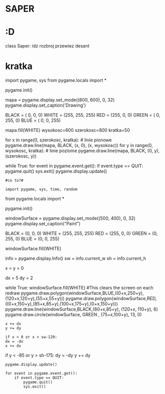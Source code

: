 # SAPER
# :D
class Saper:
    idz
    rozbroj
    przewiez
    desant
# kratka #
import pygame, sys
from pygame.locals import *
  
pygame.init()
  

mapa = pygame.display.set_mode((800, 600), 0, 32)
pygame.display.set_caption('Drawing')
  

BLACK = (  0,   0,   0)
WHITE = (255, 255, 255)
RED   = (255,   0,   0)
GREEN = (  0, 255,   0)
BLUE  = (  0,   0, 255)
  

mapa.fill(WHITE)
wysokosc=600
szerokosc=800
kratka=50

for x in range(0, szerokosc, kratka): # linie pionowe
        pygame.draw.line(mapa, BLACK, (x, 0), (x, wysokosc))
for y in range(0, wysokosc, kratka): # linie poziome
        pygame.draw.line(mapa, BLACK, (0, y), (szerokosc, y)) 

  

while True:
    for event in pygame.event.get():
        if event.type == QUIT:
            pygame.quit()
            sys.exit()
    pygame.display.update()
    
    #co to?#
    
    import pygame, sys, time, random
from pygame.locals import *

pygame.init()

windowSurface = pygame.display.set_mode((500, 400), 0, 32)
pygame.display.set_caption("Paint")

BLACK = (0, 0, 0)
WHITE = (255, 255, 255)
RED = (255, 0, 0)
GREEN = (0, 255, 0)
BLUE = (0, 0, 255)

windowSurface.fill(WHITE)

info = pygame.display.Info()
sw = info.current_w
sh = info.current_h

x = y = 0

dx = 5
dy = 2


while True:
    windowSurface.fill(WHITE) #This clears the screen on each redraw
    pygame.draw.polygon(windowSurface,BLUE,((0+x,250+y),(120+x,120+y),(55+x,55+y)))
    pygame.draw.polygon(windowSurface,RED,((0+x,150+y),(85+x,85+y),(100+x,175+y),(0+x,150+y)))
    pygame.draw.line(windowSurface,BLACK,(60+x,85+y), (120+x, 110+y), 6)
    pygame.draw.circle(windowSurface, GREEN , (75+x,100+y), 13, 0)

    x += dx
    y += dy

    if x < 0 or x > sw-120:
    dx = -dx
    x += dx
if y < -85 or y > sh-175:
    dy = -dy
    y += dy 

    pygame.display.update()

    for event in pygame.event.get():
        if event.type == QUIT:
            pygame.quit()
            sys.exit()

